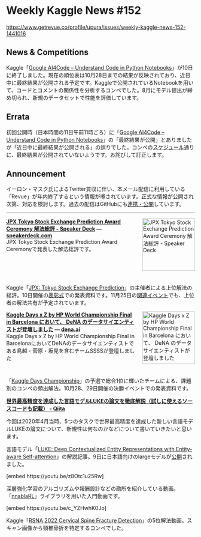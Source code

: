 # Weekly Kaggle News #152
https://www.getrevue.co/profile/upura/issues/weekly-kaggle-news-152-1441016
<h3><h2>News &amp; Competitions</h2><p>Kaggle「<a href="https://www.kaggle.com/competitions/AI4Code" target="_blank">Google AI4Code – Understand Code in Python Notebooks</a>」が10日に終了しました。現在の順位表は10月28日までの結果が反映されており、近日中に最終結果が公開される予定です。Kaggleで公開されているNotebookを用いて、コードとコメントの関係性を分析するコンペでした。8月にモデル提出が締め切られ、新規のデータセットで性能を評価しています。</p><h2>Errata</h2><p>初回公開時（日本時間の11日午前11時ごろ）に「<a href="https://www.kaggle.com/competitions/AI4Code" target="_blank">Google AI4Code – Understand Code in Python Notebooks</a>」の「最終結果が公開」とありましたが「近日中に最終結果が公開される」の誤りでした。コンペの<a href="https://www.kaggle.com/competitions/AI4Code/overview/timeline" target="_blank">スケジュール</a>通りに、最終結果が公開されていないようです。お詫びして訂正します。</p><h2>Announcement</h2><p>イーロン・マスク氏によるTwitter買収に伴い、本メール配信に利用している「Revue」が年内終了するという情報が噂されています。正式な情報が公開され次第、対応を検討します。過去の配信はGitHubにも<a href="https://github.com/upura/weekly-kaggle-news-archive" target="_blank">連携・公開</a>しています。</p></h3>
<hr>
<p>
<img width="140" height="140" alt="JPX Tokyo Stock Exchange Prediction Award Ceremony 解法総評 - Speaker Deck" style="float: right; margin-left: 20px; margin-bottom: 20px;" src="https://s3.amazonaws.com/revue/items/images/019/045/617/thumb/slide_0.jpg?1668105612" />
<strong style='display: block;'><a href="https://speakerdeck.com/gamella/jpx-tokyo-stock-exchange-prediction-award-ceremony-jie-fa-zong-ping?utm_campaign=Weekly%20Kaggle%20News&amp;utm_medium=email&amp;utm_source=Revue%20newsletter">JPX Tokyo Stock Exchange Prediction Award Ceremony 解法総評 - Speaker Deck</a> &mdash; <a href="https://speakerdeck.com/gamella/jpx-tokyo-stock-exchange-prediction-award-ceremony-jie-fa-zong-ping">speakerdeck.com</a></strong>
 JPX Tokyo Stock Exchange Prediction Award Ceremonyで発表した解法総評です。
</p>
<div style='clear: both;'></div>
<p><p>Kaggle「<a href="https://www.kaggle.com/competitions/jpx-tokyo-stock-exchange-prediction" target="_blank">JPX: Tokyo Stock Exchange Prediction</a>」の主催者による上位解法の総評。10日開催の<a href="https://connpass.com/event/264437/" target="_blank">表彰式</a>での発表資料です。11月25日の<a href="https://mkdeco.connpass.com/event/264854/" target="_blank">関連イベント</a>でも、上位者の解法共有が予定されています。</p></p>
<p>
<img width="140" height="140" alt="Kaggle Days x Z by HP World Championship Final in Barcelona において、 DeNA のデータサイエンティストが登壇しました" style="float: right; margin-left: 20px; margin-bottom: 20px;" src="https://s3.amazonaws.com/revue/items/images/019/045/948/thumb/kaggle-championship-final.png?1668106966" />
<strong style='display: block;'><a href="https://dena.ai/news/kaggle-days-final-presentation/?utm_campaign=Weekly%20Kaggle%20News&amp;utm_medium=email&amp;utm_source=Revue%20newsletter">Kaggle Days x Z by HP World Championship Final in Barcelona において、 DeNA のデータサイエンティストが登壇しました</a> &mdash; <a href="https://dena.ai/news/kaggle-days-final-presentation/">dena.ai</a></strong>
Kaggle Days x Z by HP World Championship Final in BarcelonaにおいてDeNAのデータサイエンティストである島越・菅原・坂見を含むチームSSSSが登壇しました
</p>
<div style='clear: both;'></div>
<p><p>「<a href="https://kaggledays.com/championship/?utm_campaign=Weekly%20Kaggle%20News&amp;utm_medium=email&amp;utm_source=Revue%20newsletter" target="_blank">Kaggle Days Championship</a>」の予選で総合1位に輝いたチームによる、課題別のコンペの頻出解法。10月28、29日開催の決勝イベントでの発表資料です。</p></p>
<p>
<strong style='display: block;'><a href="https://qiita.com/Mizuiro__sakura/items/9ccbd655501e78df5cc6?utm_campaign=Weekly%20Kaggle%20News&amp;utm_medium=email&amp;utm_source=Revue%20newsletter">世界最高精度を達成した言語モデルLUKEの論文を徹底解説（試しに使えるソースコードも記載） - Qiita</a></strong>
<p>今回は2020年4月当時、5つのタスクで世界最高精度を達成した新しい言語モデルLUKEの論文について、新規性は何なのかなどについて書いていきたいと思います。 </p>
</p>
<p><p>言語モデル「<a href="https://arxiv.org/abs/2010.01057" target="_blank">LUKE: Deep Contextualized Entity Representations with Entity-aware Self-attention</a>」の解説記事。9日に日本語向けのlargeモデルが<a href="https://github.com/studio-ousia/luke#news" target="_blank">公開</a>されました。</p></p>
[embed https://youtu.be/z8Otc1u25Rw]
<p><p>深層強化学習のアルゴリズムや報酬設計などの勘所を紹介している動画。「<a href="https://github.com/sony/nnabla-rl" target="_blank">nnablaRL</a>」ライブラリを用いた入門動画です。</p></p>
[embed https://youtu.be/c_YZHwhK0Jo]
<p><p>Kaggle「<a href="https://www.kaggle.com/competitions/rsna-2022-cervical-spine-fracture-detection" target="_blank">RSNA 2022 Cervical Spine Fracture Detection</a>」の5位解法動画。スキャン画像から頸椎骨折を特定するコンペでした。</p></p>
